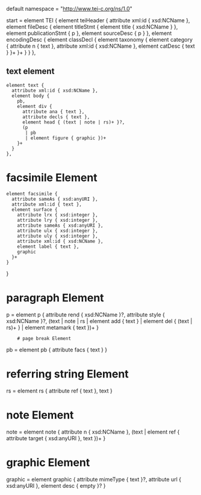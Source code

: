 default namespace = "http://www.tei-c.org/ns/1.0"

start =
  element TEI {
    element teiHeader {
      attribute xml:id { xsd:NCName },
      element fileDesc {
        element titleStmt {
          element title { xsd:NCName }
        },
        element publicationStmt { p },
        element sourceDesc { p }
      },
      element encodingDesc {
        element classDecl {
          element taxonomy {
            element category {
              attribute n { text },
              attribute xml:id { xsd:NCName },
              element catDesc { text }
            }+
          }+
        }
      }
    },
    
## text element
    element text {
      attribute xml:id { xsd:NCName },
      element body {
        pb,
        element div {
          attribute ana { text },
          attribute decls { text },
          element head { (text | note | rs)+ }?,
          (p
           | pb
           | element figure { graphic })+
        }+
      }
    },
    
 # facsimile Element
    element facsimile {
      attribute sameAs { xsd:anyURI },
      attribute xml:id { text },
      element surface {
        attribute lrx { xsd:integer },
        attribute lry { xsd:integer },
        attribute sameAs { xsd:anyURI },
        attribute ulx { xsd:integer },
        attribute uly { xsd:integer },
        attribute xml:id { xsd:NCName },
        element label { text },
        graphic
      }+
    }
  }
  
 # paragraph Element
p =
  element p {
    attribute rend { xsd:NCName }?,
    attribute style { xsd:NCName }?,
    (text
     | note
     | rs
     | element add { text }
     | element del { (text | rs)+ }
     | element metamark { text })+
  }
  
        # page break Element
pb =
  element pb {
    attribute facs { text }
  }
  
# referring string Element
rs =
  element rs {
    attribute ref { text },
    text
  }
  
# note Element
note =
  element note {
    attribute n { xsd:NCName },
    (text
     | element ref {
         attribute target { xsd:anyURI },
         text
       })+
  }
  
# graphic Element
graphic =
  element graphic {
    attribute mimeType { text }?,
    attribute url { xsd:anyURI },
    element desc { empty }?
  }
